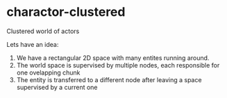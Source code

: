 # charactor-clustered
Clustered world of actors

Lets have an idea:

1. We have a rectangular 2D space with many entites running around.
2. The world space is supervised by multiple nodes, each responsible for one ovelapping chunk
3. The entity is transferred to a different node after leaving a space supervised by a current one

